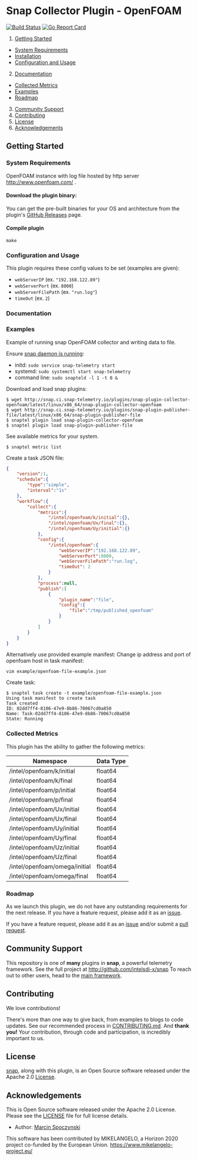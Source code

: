 # Snap Collector Plugin - OpenFOAM

[![Build Status](https://api.travis-ci.org/intelsdi-x/snap-plugin-collector-openfoam.svg)](https://travis-ci.org/intelsdi-x/snap-plugin-collector-openfoam)
[![Go Report Card](https://goreportcard.com/badge/intelsdi-x/snap-plugin-collector-openfoam)](https://goreportcard.com/report/intelsdi-x/snap-plugin-collector-openfoam)

1. [Getting Started](#getting-started)
  * [System Requirements](#system-requirements)
  * [Installation](#installation)
  * [Configuration and Usage](#configuration-and-usage)
2. [Documentation](#documentation)
  * [Collected Metrics](#collected-metrics)
  * [Examples](#examples)
  * [Roadmap](#roadmap)
3. [Community Support](#community-support)
4. [Contributing](#contributing)
5. [License](#license)
6. [Acknowledgements](#acknowledgements)

## Getting Started

### System Requirements

OpenFOAM instance with log file hosted by http server http://www.openfoam.com/ .

#### Download the plugin binary:

You can get the pre-built binaries for your OS and architecture from the plugin's [GitHub Releases](https://github.com/intelsdi-x/snap-plugin-collector-openfoam/releases) page.

#### Compile plugin
```
make
```
### Configuration and Usage

This plugin requires these config values to be set (examples are given):
- `webServerIP` (ex. `"192.168.122.89"`)
- `webServerPort` (ex. `8000`)
- `webServerFilePath` (ex. `"run.log"`)
- `timeOut` (ex. `2`)

### Documentation

### Examples
Example of running snap OpenFOAM collector and writing data to file.

Ensure [snap daemon is running](https://github.com/intelsdi-x/snap#running-snap):
* initd: `sudo service snap-telemetry start`
* systemd: `sudo systemctl start snap-telemetry`
* command line: `sudo snapteld -l 1 -t 0 &`

Download and load snap plugins:
```
$ wget http://snap.ci.snap-telemetry.io/plugins/snap-plugin-collector-openfoam/latest/linux/x86_64/snap-plugin-collector-openfoam
$ wget http://snap.ci.snap-telemetry.io/plugins/snap-plugin-publisher-file/latest/linux/x86_64/snap-plugin-publisher-file
$ snaptel plugin load snap-plugin-collector-openfoam
$ snaptel plugin load snap-plugin-publisher-file
```

See available metrics for your system.
```
$ snaptel metric list
```

Create a task JSON file:    
```json
{
    "version":1,
    "schedule":{
        "type":"simple",
        "interval":"1s"
    },
    "workflow":{
        "collect":{
            "metrics":{
                "/intel/openfoam/k/initial":{},
                "/intel/openfoam/Ux/final":{},
                "/intel/openfoam/Uy/initial":{}
            },
            "config":{
                "/intel/openfoam":{
                    "webServerIP":"192.168.122.89",
                    "webServerPort":8000,
                    "webServerFilePath":"run.log",
                    "timeOut": 2
                }
            },
            "process":null,
            "publish":[
                {
                    "plugin_name":"file",
                    "config":{
                        "file":"/tmp/published_openfoam"
                    }
                }
            ]
        }
    }
}
```
Alternatively use provided example manifest:
Change ip address and port of openfoam host in task manifest:
```
vim example/openfoam-file-example.json
```

Create task:
```
$ snaptel task create -t example/openfoam-file-example.json
Using task manifest to create task
Task created
ID: 02dd7ff4-8106-47e9-8b86-70067cd0a850
Name: Task-02dd7ff4-8106-47e9-8b86-70067cd0a850
State: Running
```


### Collected Metrics
This plugin has the ability to gather the following metrics:

Namespace | Data Type
----------|-----------
/intel/openfoam/k/initial | float64
/intel/openfoam/k/final | float64 
/intel/openfoam/p/initial | float64 
/intel/openfoam/p/final | float64 
/intel/openfoam/Ux/initial | float64 
/intel/openfoam/Ux/final | float64 
/intel/openfoam/Uy/initial | float64 
/intel/openfoam/Uy/final | float64 
/intel/openfoam/Uz/initial | float64 
/intel/openfoam/Uz/final | float64 
/intel/openfoam/omega/initial | float64 
/intel/openfoam/omega/final | float64 

### Roadmap
As we launch this plugin, we do not have any outstanding requirements for the next release. If you have a feature request, please add it as an [issue](https://github.com/intelsdi-x/snap-plugin-collector-openfoam/issues).

If you have a feature request, please add it as an [issue](https://github.com/intelsdi-x/snap-plugin-collector-openfoam/issues/new) and/or submit a [pull request](https://github.com/intelsdi-x/snap-plugin-collector-openfoam/pulls).

## Community Support
This repository is one of **many** plugins in **snap**, a powerful telemetry framework. See the full project at http://github.com/intelsdi-x/snap To reach out to other users, head to the [main framework](https://github.com/intelsdi-x/snap#community-support).

## Contributing
We love contributions!

There's more than one way to give back, from examples to blogs to code updates. See our recommended process in [CONTRIBUTING.md](CONTRIBUTING.md).
And **thank you!** Your contribution, through code and participation, is incredibly important to us.

## License
[snap](http://github.com/intelsdi-x/snap), along with this plugin, is an Open Source software released under the Apache 2.0 [License](LICENSE).

## Acknowledgements
This is Open Source software released under the Apache 2.0 License. Please see the [LICENSE](LICENSE) file for full license details.

* Author: [Marcin Spoczynski](https://github.com/sandlbn/)

This software has been contributed by MIKELANGELO, a Horizon 2020 project co-funded by the European Union. https://www.mikelangelo-project.eu/
